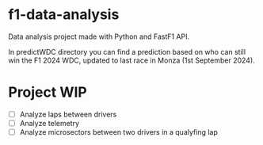 # f1-data-analysis

Data analysis project made with Python and FastF1 API.

In predictWDC directory you can find a prediction based on who can still win the F1 2024 WDC, updated to last race in Monza (1st September 2024).

# Project WIP

- [ ] Analyze laps between drivers
- [ ] Analyze telemetry
- [ ] Analyze microsectors between two drivers in a qualyfing lap
